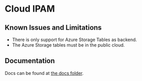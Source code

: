 # Cloud IPAM


## Known Issues and Limitations

- There is only support for Azure Storage Tables as backend.
- The Azure Storage tables must be in the public cloud.


## Documentation

Docs can be found at [the docs folder](docs/cloud-ipam.md).